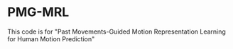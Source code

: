 # PMG-MRL
This code is for "Past Movements-Guided Motion Representation Learning for Human Motion Prediction"
